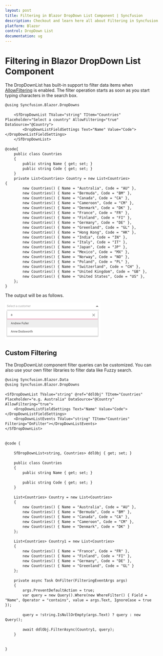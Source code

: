 ```yaml
---
layout: post
title: Filtering in Blazor DropDown List Component | Syncfusion
description: Checkout and learn here all about Filtering in Syncfusion Blazor DropDown List component and much more.
platform: Blazor
control: DropDown List
documentation: ug
---
```


# Filtering in Blazor DropDown List Component

The DropDownList has built-in support to filter data items when [AllowFiltering](https://help.syncfusion.com/cr/blazor/Syncfusion.Blazor.DropDowns.SfDropDownList-2.html#Syncfusion_Blazor_DropDowns_SfDropDownList_2_AllowFiltering) is enabled. The filter
operation starts as soon as you start typing characters in the search box.

```cshtml
@using Syncfusion.Blazor.DropDowns

    <SfDropDownList TValue="string" TItem="Countries" Placeholder="Select a country" AllowFiltering="true" DataSource="@Country">
        <DropDownListFieldSettings Text="Name" Value="Code"></DropDownListFieldSettings>
    </SfDropDownList>

@code{
    public class Countries
    {
        public string Name { get; set; }
        public string Code { get; set; }
    }
    private List<Countries> Country = new List<Countries>
{
        new Countries() { Name = "Australia", Code = "AU" },
        new Countries() { Name = "Bermuda", Code = "BM" },
        new Countries() { Name = "Canada", Code = "CA" },
        new Countries() { Name = "Cameroon", Code = "CM" },
        new Countries() { Name = "Denmark", Code = "DK" },
        new Countries() { Name = "France", Code = "FR" },
        new Countries() { Name = "Finland", Code = "FI" },
        new Countries() { Name = "Germany", Code = "DE" },
        new Countries() { Name = "Greenland", Code = "GL" },
        new Countries() { Name = "Hong Kong", Code = "HK" },
        new Countries() { Name = "India", Code = "IN" },
        new Countries() { Name = "Italy", Code = "IT" },
        new Countries() { Name = "Japan", Code = "JP" },
        new Countries() { Name = "Mexico", Code = "MX" },
        new Countries() { Name = "Norway", Code = "NO" },
        new Countries() { Name = "Poland", Code = "PL" },
        new Countries() { Name = "Switzerland", Code = "CH" },
        new Countries() { Name = "United Kingdom", Code = "GB" },
        new Countries() { Name = "United States", Code = "US" },
    };
}
```

The output will be as follows.

![DropDownList](./images/filter.png)

## Custom Filtering

The DropDownList component filter queries can be customized. You can also use your own filter libraries to filter data like Fuzzy search.

```cshtml
@using Syncfusion.Blazor.Data
@using Syncfusion.Blazor.DropDowns

<SfDropDownList TValue="string" @ref="ddlObj" TItem="Countries" Placeholder="e.g. Australia" DataSource="@Country" AllowFiltering="true">
    <DropDownListFieldSettings Text="Name" Value="Code"></DropDownListFieldSettings>
    <DropDownListEvents TValue="string" TItem="Countries" Filtering="OnFilter"></DropDownListEvents>
</SfDropDownList>


@code {

    SfDropDownList<string, Countries> ddlObj { get; set; }

    public class Countries
    {
        public string Name { get; set; }

        public string Code { get; set; }
    }

    List<Countries> Country = new List<Countries>
    {
        new Countries() { Name = "Australia", Code = "AU" },
        new Countries() { Name = "Bermuda", Code = "BM" },
        new Countries() { Name = "Canada", Code = "CA" },
        new Countries() { Name = "Cameroon", Code = "CM" },
        new Countries() { Name = "Denmark", Code = "DK" }
    };

    List<Countries> Country1 = new List<Countries>
    {
        new Countries() { Name = "France", Code = "FR" },
        new Countries() { Name = "Finland", Code = "FI" },
        new Countries() { Name = "Germany", Code = "DE" },
        new Countries() { Name = "Greenland", Code = "GL" }
    };

    private async Task OnFilter(FilteringEventArgs args)
    {
        args.PreventDefaultAction = true;
        var query = new Query().Where(new WhereFilter() { Field = "Name", Operator = "contains", value = args.Text, IgnoreCase = true });

        query = !string.IsNullOrEmpty(args.Text) ? query : new Query();

        await ddlObj.FilterAsync(Country1, query);
    }


}
```